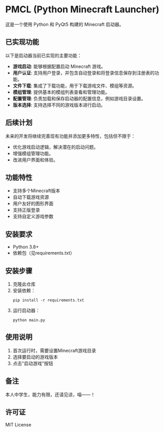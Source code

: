 # PMCL (Python Minecraft Launcher)

这是一个使用 Python 和 PyQt5 构建的 Minecraft 启动器。

## 已实现功能

以下是启动器当前已实现的主要功能：

*   **游戏启动**: 能够根据配置启动 Minecraft 游戏。
*   **用户认证**: 支持用户登录，并包含自动登录和将登录信息保存到注册表的功能。
*   **文件下载**: 集成了下载功能，用于下载游戏文件、模组等资源。
*   **模组管理**: 提供基本的模组列表查看和管理功能。
*   **配置管理**: 负责加载和保存启动器的配置信息，例如游戏目录设置。
*   **版本选择**: 支持选择不同的游戏版本进行启动。

## 后续计划

未来的开发将继续完善现有功能并添加更多特性，包括但不限于：

*   优化游戏启动逻辑，解决潜在的启动问题。
*   增强模组管理功能。
*   改进用户界面和体验。

## 功能特性

- 支持多个Minecraft版本
- 自动下载游戏资源
- 用户友好的图形界面
- 支持正版登录
- 支持自定义游戏参数

## 安装要求

- Python 3.8+
- 依赖包（见requirements.txt）

## 安装步骤

1. 克隆此仓库
2. 安装依赖：
   ```
   pip install -r requirements.txt
   ```
3. 运行启动器：
   ```
   python main.py
   ```

## 使用说明

1. 首次运行时，需要设置Minecraft游戏目录
2. 选择要启动的游戏版本
3. 点击"启动游戏"按钮

## 备注
本人中学生，能力有限，还请见谅，喵——！

## 许可证

MIT License 